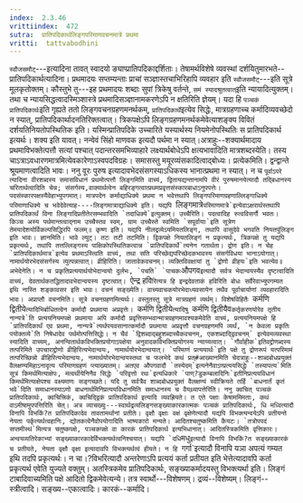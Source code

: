 ```yaml
---
index:  2.3.46
vrittiindex:  472
sutra:  प्रातिपदिकार्थलिङ्गपरिमाणवचनमात्रे प्रथमा
vritti:  tattvabodhini 
---
```


`स्वौजसमौट्`---इत्यादिना तावत् स्वादयो ङ्याप्प्रातिपदिकाद्दर्शिताः। तेषामर्थविशेषे व्यवस्थां दर्शयितुमारभते--प्रातिपदिकार्थत्यादिना। प्रथमादयः सप्तम्यन्ताः प्राचां सञ्ज्ञास्तचाभिरिहापि व्यवहार इति `स्वौजसमौट्`---इति सूत्रे मूलकृतोक्तम्। कौस्तुभे तु---इह प्रथमादयः शब्दाः सुपां त्रिकेषु वर्तन्ते, `समं स्यादश्रुतत्वात्`इति न्यायादित्युक्तम्। तथा च न्यायसिद्धत्वादस्मिञ्शास्त्रे प्रथमादिसञ्ज्ञानामकरणेऽपि न क्षतिरिति ज्ञेयम्। यदा हि `पञ्चकं प्रातिपदिकार्थः`इति गृह्यते ततो लिङ्गवचनग्रहणमनर्थकम्, `प्रातिपदिकार्थे`इत्येव सिद्धेः, मात्रग्रहणाच्च कर्मादिव्यवच्छेदो न स्यात्, प्रातिपदिकार्थादनतिरिक्तत्वात्। त्रिकपक्षेऽपि लिङ्गग्रहणमनर्थकमेवेत्याशङ्क्य विवितं दर्शयतिनियतोपस्थितिक इति। यस्मिन्प्रातिपदिके उच्चारिते यस्यार्थस्य नियमेनोपस्थितिः स प्रातिपदिकार्थ इत्यर्थः। शक्य इति यावत्। नन्वेवं सिंहो माणवक इत्यदौ पर्थमा न स्यात्।अत्राहुः--शक्यार्थमादाय प्रथमाविभक्तेत्पत्तौ सत्यां पश्चात् पदान्तरसमभिव्याहारे लक्ष्यार्थबोधेऽपि क्षत्यभावादिति मात्रशब्दस्येति। तस्य चाऽत्राऽवधारणमात्रमित्येवकारेणाऽस्वपदविग्रहः। समासस्तु मयूरव्यंसकादित्वाद्बोध्यः। प्रत्येकमिति। द्वन्द्वान्ते श्रूयमाणत्वादिति भावः। ननु वूरः पुरुष इत्यादावभेदसंसगस्याऽधिकस्य भानात्प्रथमा न स्यात्। न च `पूर्वाऽपरे त्यादिना वीरशब्दस्य समासविधानं प्रथमोत्पत्तौ लिङ्गमिति वाच्यं, द्वितायद्यन्तानामपि वीरं पुरुषमानयेत्यादौ तद्बिधानस्य चरितार्थत्वादिति चेन्न; संसर्गस्य,वाक्यार्थत्वेन बहिरङ्गत्वात्प्रथमप्रवृत्तसंस्कारबाधाऽनुपपत्तेः। पदसंस्कारपक्षस्यैवेहाभ्युपगमात्। मात्रपदेन कर्माद्याधिक्ये प्रथमा न भवेत्तथापि लिङ्गपरिमाणग्रहणाल्लिङ्गाधिक्ये परिमाणाधिक्ये च भवेदेवेत्याह----लिङ्गमात्राद्याधिक्ये इति। यद्यपि `लिङ्गमात्रे``परिमाणमात्रे`इत्येवाऽक्षरार्थस्तथापि प्रातिपदिकार्थं विना लिङ्गादिप्रतीतेरसम्भवादिति `तदाधिक्ये`इत्युक्तम्। उच्चैरिति। पदत्वादिह रुत्वविसर्गौ भवतः। किञ्च अस्य पर्थमान्तत्वाद्नाम उच्चैस्तव स्वम्, ग्राम उच्चैस्ते स्वमिति `सपूर्वायाः`इति सूत्रेण तेमयादेशयोर्विकल्पसिद्धिरपि फलम्॥ कृष्ण इति। यद्यपि नीलद्रव्येऽयमियतलिङ्ग, तथापि वासुदेवे भगवति नियतपुंलिङ्ग इति भावः। ज्ञानमिति। भावे ल्युट्। तटः तटी तटमिति। द्विकपक्षे नियतलिङ्गं न प्रकृत्यर्थः, त्रिकपक्षे तु यद्यपि प्रकृत्यर्थः, तथापि तत्तल्लिङ्गस्य पाक्षिकोपस्थितिकत्वान्न `प्रातिपदिकार्थे`त्यनेन गतार्थता। द्रोण इति। न चेह `प्रातिपदिकार्थमात्र`इत्येव प्रथमाऽस्त्विति वाच्यं, तथा सति परिच्छेद्यपरिच्छेदकभावस्य संसर्गविधया भानाऽयोगात्। नामार्थयोरभेदसंसर्गस्य व्युत्पन्नत्वात्। व्रीहिरिति। जातावेकवचनम्। व्यक्तिविवक्षायां तु `द्रोणो व्रीहयः`इति भवत्येव॥अभेदेनेति। न च प्रकृतिप्रत्ययार्थयोभेदान्वयो दुर्लभः, `पचति` `पाचकः``औपगव`इत्यादौ सर्वत्र भेदान्वयस्यैव दृष्टत्वादिति वाच्यं, देवतार्थकतद्धितादावभेदान्वयस्य दृष्टत्वात्। `ऐन्द्र हवि`रित्यत्र हि इन्द्रदेवताकं हविरिति बोधः सर्वैरेवाभ्युपगम्यत इथि नास्ति शङ्कावसर इति भावः। वचनं सङ्ख्येति। वाच्यवाचकयोरभेदाध्यवसायेन तथैव पूर्वाचार्याणां व्यवहारादिति भावः। अप्राप्तौ वचनमिति। सूत्रे वचनग्रहणमित्यर्थः। वस्तुतस्तु सूत्रे मात्रग्रहणं व्यर्थम्। विशेषविहितैः `कर्मणि द्वितीये`त्यादिभिर्बाधितत्वेन कर्मादौ प्रथमाया अप्रवृत्तेः। `कर्मणि द्वितीये`त्यादिषु `कर्मणि द्वितीयैव``कर्तृकरणयोरेव तृतीय नान्यत्रे`ति प्रत्ययनियमपक्षे प्रथमाया अपि कर्मादौ प्रवृत्तिसम्भवान्मात्रग्रहणमावश्यकमेवेति वाच्यं, प्रत्ययनियमपक्षे हि `प्रातिपदिकार्थं एव प्रथमा, नान्यत्रे`त्यर्थपयवसानात्कर्मादौ प्रथमाया अप्रवृत्तौ वचनग्रहणमपि व्यर्थं, `न केवला प्रकृतिः पयोक्तव्ये`ति निषेधादेव पर्थमोत्पत्तिसिद्धेः। न चैवं `द्विशब्दाद्बहुशब्दाच्चैकवचनम्, एकशब्दाद्द्विवचनम्` इत्येवमव्यवस्था स्यादिति वाच्यम्, अनन्वितार्थकविभक्तिप्रयोगाऽपक्षेया अनुवादकविभक्तिप्रयोगस्य न्याय्यत्वात्। `गौर्वाहीक`इतिवद्द्रोणब्दस्य तत्परिमिते उपचाराद्द्रोणो व्रीहिरित्यभेदान्वयः, नामार्थयोरभेदान्वयात्। `परिमाणं प्रत्ययार्थः`इति पक्षे तु द्रोणरूपं यत्परिमामं तत्परिच्छिन्नो व्रीहिरित्यभेदान्वयः, नामार्थयोरभेदान्वयस्तथा च फलभेदे कथं प्रत्#आख्यानमिति चेदत्राहुः--शाब्दबोधप्रयुक्तं वैलक्षण्यमिहाऽनादृत्य परिमाणग्रहणं प्त्याख्यातम्। अतएव औपगवादौ `तस्येदम्`इत्यनेनैवाऽण्प्रत्ययसिद्धेः `तस्यापत्य`मिति सूत्रं किमर्थमित्याक्षेपः, मत्वर्थीयेनिनैव सिद्धेः `परिवृत्तो रथः`इत्यधिकारे `पाण्?डुकम्बलादिनिः`इतीनिप्रत्ययविधानं किमर्थमित्याक्षेपश्च वक्ष्यमाणः सङ्गच्छते। यदि तु सर्वत्रैव शाब्दबोधप्रयुक्तं वैलक्षण्यं स्वीक्रियते तर्हि `बाधनार्तं कृतं भवे`दिति समाधानस्याऽणो बाधनार्थमिनिप्रत्ययविधानमिति समाधानस्य च वैयथ्र्यापत्तेरिति। ननु क्वचित् पञ्चकं प्रातिपदिकार्थः, क्वचित्त्रिकं, क्वचिद्द्विकं प्रातिपदिकार्थ इत्यादि व्यवह्रियते। त एते पक्षाः केषाममिमताः, कथं वाऽमीषामुपपत्तिरिति चेत्। अत्र व्याचख्युः---स्वार्थद्रव्यलिङ्गसङ्ख्याकारकात्मकः पञ्चकं प्रातिपदिकार्थः, धि मध्वित्यादौ विनापि विभकिं?त प्रातिपदिकादेव तावतामर्थानां प्रतीतेः। वृक्षौ वृक्षाः वक्षं वृक्षेणेत्यादौ यद्यपि विभक्त्यन्वयेऽपि प्रतीयन्ते नेयता पर्कृत्यर्थत्वहानिः, द्योतकत्वेनैवोपयोगादिति भाष्यकारो मन्यते। आदितश्चतुष्कमिति कैयटः। `तत्रोपपदं सप्तमीस्थं`मित्यत्र चतुष्कपक्षे, पञ्चकपक्षे वा कारकं प्रातिपदिकार्थ इत्यभिधानात्। आदितस्त्रिकमिति वृत्तिकारः। अन्वयव्यतिरेकाभ्यां सङ्ख्याकारकादेर्विभक्त्यर्थत्वनिश्चयात्। यद्यपि `दधि``मधु`इत्यादौ विनापि विभकिं?त सङ्ख्याकारकं च प्रतीयते, नेयता वृक्षौ वृक्षा इत्यादावपि विभक्त्यर्थत्वं हीयते। न हि `गर्गा`इत्यादौ विनापि यञा अपत्यं गम्यत इथि तदपि प्रकृत्यर्थः। न चा।?विभरित्यादौ अन्तरेणाऽपि प्रत्ययं कर्ता प्रतीयत इति भेत्तेत्यादावपि कर्ता प्रकृत्यर्थ एवेति युज्यते वक्तुम्। अतस्त्रिकमेव प्रातिपदिकार्थः, सङ्ख्याकर्मादयस्तु विभक्त्यर्था इति। लिङ्गं टाबादिवाच्यमिति पक्षे आदितो द्विकमेवेत्यन्ये। तत्र स्वार्थो---विशेषणम्। द्रव्यं--विशेष्यम्। लिङ्गं--स्त्रीत्वादि। सङ्ख्य--एकात्वादिः। कारकं--कर्मादि।

